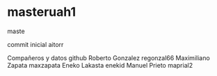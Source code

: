 # masteruah1
maste

commit inicial aitorr


Compañeros y datos github
Roberto Gonzalez    regonzal66
Maximiliano Zapata  maxzapata
Eneko Lakasta       enekid
Manuel Prieto       maprial2
